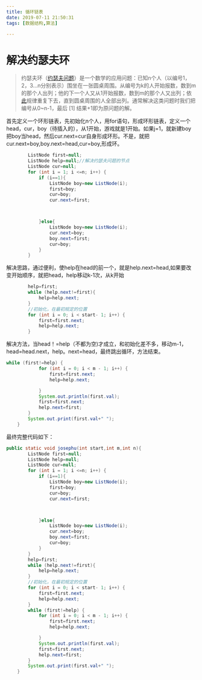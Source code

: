 ```yaml
---
title: 循环链表
date: 2019-07-11 21:50:31
tags: [数据结构,算法]

---
```


# 解决约瑟夫环    

> 约瑟夫环（[约瑟夫问题](https://baike.baidu.com/item/约瑟夫问题/3857719)）是一个数学的应用问题：已知n个人（以编号1，2，3...n分别表示）围坐在一张圆桌周围。从编号为k的人开始报数，数到m的那个人出列；他的下一个人又从1开始报数，数到m的那个人又出列；依[此](https://baike.baidu.com/item/此)规律重复下去，直到圆桌周围的人全部出列。通常解决这类问题时我们把编号从0~n-1，最后 [1]  结果+1即为原问题的解。

首先定义一个环形链表，先初始化n个人，用for语句，形成环形链表，定义一个head，cur，boy（待插入的），从1开始，游戏就是1开始。如果j=1，就新建boy把boy当head，然后cur.next=cur自身形成环形。不是，就把cur.next=boy,boy.next=head,cur=boy,形成环。

```java
 		ListNode first=null;
        ListNode help=null;//解决约瑟夫问题的节点
        ListNode cur=null;
        for (int i = 1; i <=n; i++) {
            if (i==1){
                ListNode boy=new ListNode(i);
                first=boy;
                cur=boy;
                cur.next=first;



            }else{
                ListNode boy=new ListNode(i);
                cur.next=boy;
                boy.next=first;
                cur=boy;
            }
        }
```

解决思路，通过便利，使help在head的前一个，就是help.next=head,如果要改变开始顺序，就把head，help移动k-1次，从k开始

```java
		help=first;
        while (help.next!=first){
            help=help.next;
        }
        //初始化，在最初规定的位置
        for (int i = 0; i < start- 1; i++) {
            first=first.next;
            help=help.next;
        }
```

解决方法，当head！=help（不都为空)才成立，和初始化差不多，移动m-1，head=head.next，help。next=head，最终跳出循环，方法结束。

```java
while (first!=help) {
            for (int i = 0; i < m - 1; i++) {
                first=first.next;
                help=help.next;

            }
            System.out.println(first.val);
            first=first.next;
            help.next=first;
        }
        System.out.print(first.val+" ");
    }
```

最终完整代码如下：

```java
public static void josephu(int start,int m,int n){
        ListNode first=null;
        ListNode help=null;
        ListNode cur=null;
        for (int i = 1; i <=n; i++) {
            if (i==1){
                ListNode boy=new ListNode(i);
                first=boy;
                cur=boy;
                cur.next=first;



            }else{
                ListNode boy=new ListNode(i);
                cur.next=boy;
                boy.next=first;
                cur=boy;
            }
        }
        help=first;
        while (help.next!=first){
            help=help.next;
        }
        //初始化，在最初规定的位置
        for (int i = 0; i < start- 1; i++) {
            first=first.next;
            help=help.next;
        }
        while (first!=help) {
            for (int i = 0; i < m - 1; i++) {
                first=first.next;
                help=help.next;

            }
            System.out.println(first.val);
            first=first.next;
            help.next=first;
        }
        System.out.print(first.val+" ");
    }

```

